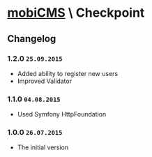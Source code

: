 # [mobiCMS](http://mobicms.net) \ Checkpoint

## Changelog

### 1.2.0 `25.09.2015`
  * Added ability to register new users
  * Improved Validator

### 1.1.0 `04.08.2015`
  * Used Symfony HttpFoundation

### 1.0.0 `26.07.2015`
  * The initial version
